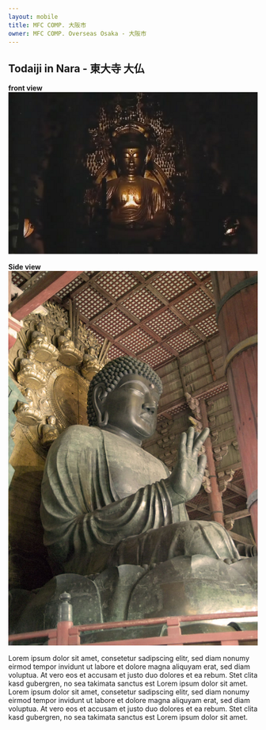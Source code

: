 ```yaml
---
layout: mobile
title: MFC COMP. 大阪市
owner: MFC COMP. Overseas Osaka - 大阪市
---
```


## Todaiji in Nara - 東大寺  大仏


**front view**
![Daibutsu in Nara, front view](assets/images/daibutsu.png)

**Side view**
![Daibutsu in Nara. side view](assets/images/daibutsu2.png)


Lorem ipsum dolor sit amet, consetetur sadipscing elitr, sed diam nonumy eirmod tempor invidunt ut labore et dolore magna aliquyam erat, sed diam voluptua. At vero eos et accusam et justo duo dolores et ea rebum. Stet clita kasd gubergren, no sea takimata sanctus est Lorem ipsum dolor sit amet. Lorem ipsum dolor sit amet, consetetur sadipscing elitr, sed diam nonumy eirmod tempor invidunt ut labore et dolore magna aliquyam erat, sed diam voluptua. At vero eos et accusam et justo duo dolores et ea rebum. Stet clita kasd gubergren, no sea takimata sanctus est Lorem ipsum dolor sit amet.
